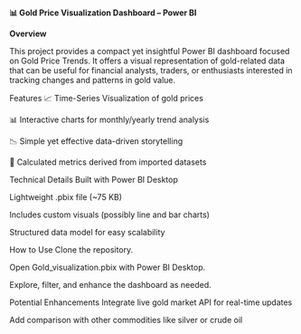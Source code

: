 **📊 Gold Price Visualization Dashboard – Power BI**

**Overview**

This project provides a compact yet insightful Power BI dashboard focused on Gold Price Trends. It offers a visual representation of gold-related data that can be useful for financial analysts, traders, or enthusiasts interested in tracking changes and patterns in gold value.

Features
📈 Time-Series Visualization of gold prices

📊 Interactive charts for monthly/yearly trend analysis

📉 Simple yet effective data-driven storytelling

🧮 Calculated metrics derived from imported datasets

Technical Details
Built with Power BI Desktop

Lightweight .pbix file (~75 KB)

Includes custom visuals (possibly line and bar charts)

Structured data model for easy scalability

How to Use
Clone the repository.

Open Gold_visualization.pbix with Power BI Desktop.

Explore, filter, and enhance the dashboard as needed.

Potential Enhancements
Integrate live gold market API for real-time updates

Add comparison with other commodities like silver or crude oil

